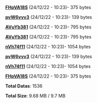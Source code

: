 [**FHpVA18S**](/data/FHpVA18S.txt) (24/12/22 - 10:23)- 375 bytes

[**pvW6vvv3**](/data/pvW6vvv3.txt) (24/12/22 - 10:23)- 139 bytes

[**AVuYb381**](/data/AVuYb381.txt) (24/12/22 - 10:23)- 795 bytes

[**AVuYb381**](/data/AVuYb381.txt) (24/12/22 - 10:23)- 795 bytes

[**nVh74f11**](/data/nVh74f11.txt) (24/12/22 - 10:23)- 1054 bytes

[**pvW6vvv3**](/data/pvW6vvv3.txt) (24/12/22 - 10:23)- 139 bytes

[**nVh74f11**](/data/nVh74f11.txt) (24/12/22 - 10:23)- 1054 bytes

[**FHpVA18S**](/data/FHpVA18S.txt) (24/12/22 - 10:23)- 375 bytes

**Total Datas**: 1536

**Total Size**: 9.68 MB / 9.7 MB
